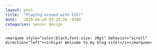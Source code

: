```yaml
---
layout: post
title:  "Playing around with CSS!"
date:   2020-08-26 03:25:30 -0700
categories: senior design
---
```


<html>
<head>
        <title>Introduction to HTML </title>

</head>
<body>
    
    <marquee style="color:black;font-size: 20pt" behavior="scroll" direction="left"><i>hiya! Welcome to my blog site!</i></marquee>

</body>
</html>
